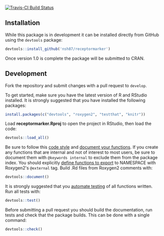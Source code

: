 [![Travis-CI Build Status](https://travis-ci.org/nsh87/receptormarker.svg?branch=master)](https://travis-ci.org/nsh87/receptormarker)

## Installation

While this package is in development it can be installed directly from GitHub
using the `devtools` package:

```R
devtools::install_github('nsh87/receptormarker')
```

Once version 1.0 is complete the package will be submitted to CRAN.

## Development

Fork the repository and submit changes with a pull request to `develop`.

To get started, make sure you have the latest version of R and RStudio
installed. It is strongly suggested that you have installed the following
packages:

```R
install.packages(c("devtools", "roxygen2", "testthat", "knitr"))
```

Load **receptormarker.Rproj** to open the project in RStudio, then load the
code:

```R
devtools::load_all()
```

Be sure to follow this [code style](http://r-pkgs.had.co.nz/r.html#style "Hadley Wickham's Modified Google R Style Guide")
 and [document your functions](http://r-pkgs.had.co.nz/man.html "Documenting
with Roxygen2").  If you create any functions that are internal and not of
interest to most users, be sure to document them with `@keywords internal` to
exclude them from the package index. You should explicitly
[define functions to export](http://r-pkgs.had.co.nz/namespace.html#exports "Namespacing in R")
to NAMESPACE with Roxygen2's `@external` tag. Build .Rd files from Roxygen2 comments with:

```R
devtools::document()
```

It is strongly suggested that you [automate
testing](http://r-pkgs.had.co.nz/tests.html "Writing Tests for R") of all
functions written. Run all tests with:

```R
devtools::test()
```

Before submitting a pull request you should build the documentation, run tests
and check that the package builds. This can be done with a single command:

```R
devtools::check()
```
